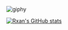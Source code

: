 ![giphy](https://user-images.githubusercontent.com/80224521/184454590-07ca2c0d-d9c2-4854-b7f1-ca0207838f99.gif)





[![Rxan's GitHub stats](https://github-readme-stats.vercel.app/api?username=rxann&theme=cobalt)](https://github.com/anuraghazra/github-readme-stats)
